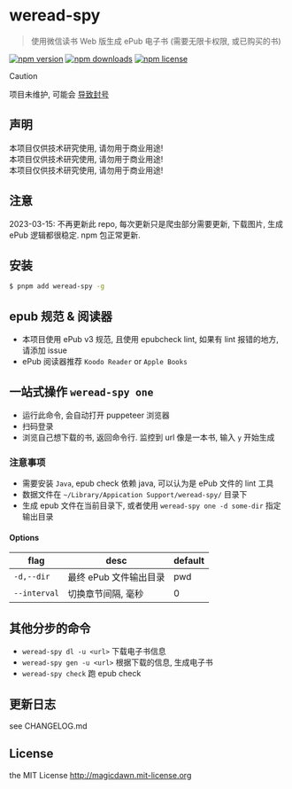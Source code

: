 # weread-spy

> 使用微信读书 Web 版生成 ePub 电子书 (需要无限卡权限, 或已购买的书)

[![npm version](https://img.shields.io/npm/v/weread-spy.svg?style=flat-square)](https://www.npmjs.com/package/weread-spy)
[![npm downloads](https://img.shields.io/npm/dm/weread-spy.svg?style=flat-square)](https://www.npmjs.com/package/weread-spy)
[![npm license](https://img.shields.io/npm/l/weread-spy.svg?style=flat-square)](http://magicdawn.mit-license.org)

> [!CAUTION]
> 项目未维护, 可能会 [导致封号](https://github.com/magicdawn/weread-spy/issues/44#issuecomment-1810076252)

## 声明

本项目仅供技术研究使用, 请勿用于商业用途!<br/>
本项目仅供技术研究使用, 请勿用于商业用途!<br/>
本项目仅供技术研究使用, 请勿用于商业用途!<br/>

## 注意

2023-03-15:
不再更新此 repo, 每次更新只是爬虫部分需要更新, 下载图片, 生成 ePub 逻辑都很稳定.
npm 包正常更新.

## 安装

```sh
$ pnpm add weread-spy -g
```

<!-- ### <del>或者使用源码</del>

- `git clone` 此项目
- `pnpm i`
- `pnpm link --global`

这样就可以使用 `weread-spy` 命令了 -->

## epub 规范 & 阅读器

- 本项目使用 ePub v3 规范, 且使用 epubcheck lint, 如果有 lint 报错的地方, 请添加 issue
- ePub 阅读器推荐 `Koodo Reader` or `Apple Books`

## 一站式操作 `weread-spy one`

- 运行此命令, 会自动打开 puppeteer 浏览器
- 扫码登录
- 浏览自己想下载的书, 返回命令行. 监控到 url 像是一本书, 输入 `y` 开始生成

### 注意事项

- 需要安装 `Java`, epub check 依赖 java, 可以认为是 ePub 文件的 lint 工具
- 数据文件在 `~/Library/Appication Support/weread-spy/` 目录下
- 生成 epub 文件在当前目录下, 或者使用 `weread-spy one -d some-dir` 指定输出目录

#### Options

| flag         | desc                   | default |
| ------------ | ---------------------- | ------- |
| `-d,--dir`   | 最终 ePub 文件输出目录 | pwd     |
| `--interval` | 切换章节间隔, 毫秒     | 0       |

## 其他分步的命令

- `weread-spy dl -u <url>` 下载电子书信息
- `weread-spy gen -u <url>` 根据下载的信息, 生成电子书
- `weread-spy check` 跑 epub check

## 更新日志

see CHANGELOG.md

## License

the MIT License http://magicdawn.mit-license.org
